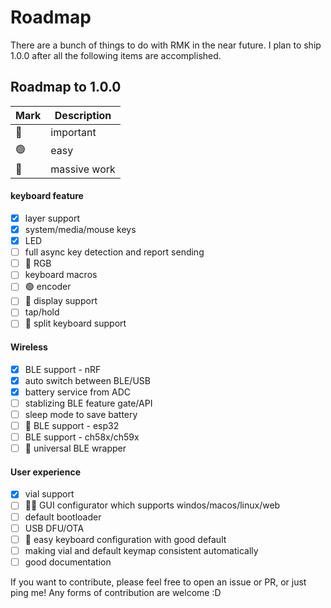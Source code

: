 # Roadmap

There are a bunch of things to do with RMK in the near future. I plan to ship 1.0.0 after all the following items are accomplished.

## Roadmap to 1.0.0

| Mark | Description |
| ---- | ----------- |
|  🔴  | important   |
|  🟢  | easy        |
|  🔵  | massive work|


#### keyboard feature
  - [x] layer support
  - [x] system/media/mouse keys
  - [x] LED
  - [ ] full async key detection and report sending
  - [ ] 🔴 RGB
  - [ ] keyboard macros
  - [ ] 🟢 encoder
  - [ ] 🔵 display support
  - [ ] tap/hold
  - [ ] 🔵 split keyboard support

#### Wireless
  - [x] BLE support - nRF
  - [x] auto switch between BLE/USB
  - [x] battery service from ADC
  - [ ] stablizing BLE feature gate/API
  - [ ] sleep mode to save battery
  - [ ] 🔴 BLE support - esp32
  - [ ] BLE support - ch58x/ch59x
  - [ ] 🔵 universal BLE wrapper

#### User experience
  - [x] vial support
  - [ ] 🔴🔵 GUI configurator which supports windos/macos/linux/web
  - [ ] default bootloader
  - [ ] USB DFU/OTA
  - [ ] 🔴 easy keyboard configuration with good default
  - [ ] making vial and default keymap consistent automatically
  - [ ] good documentation

If you want to contribute, please feel free to open an issue or PR, or just ping me! Any forms of contribution are welcome :D

